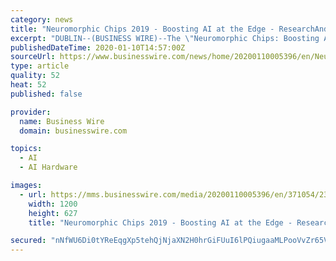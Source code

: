 ```yaml
---
category: news
title: "Neuromorphic Chips 2019 - Boosting AI at the Edge - ResearchAndMarkets.com"
excerpt: "DUBLIN--(BUSINESS WIRE)--The \"Neuromorphic Chips: Boosting AI at the Edge\" report has been added to ResearchAndMarkets.com's offering. The Report Includes: An overview of the global market for neuromorphic chip and discussion on its future market potential An understanding of the current state of neuromorphic computing and neuromorphic chip ..."
publishedDateTime: 2020-01-10T14:57:00Z
sourceUrl: https://www.businesswire.com/news/home/20200110005396/en/Neuromorphic-Chips-2019---Boosting-AI-Edge
type: article
quality: 52
heat: 52
published: false

provider:
  name: Business Wire
  domain: businesswire.com

topics:
  - AI
  - AI Hardware

images:
  - url: https://mms.businesswire.com/media/20200110005396/en/371054/23/ResearchAndMarkets_800px.jpg
    width: 1200
    height: 627
    title: "Neuromorphic Chips 2019 - Boosting AI at the Edge - ResearchAndMarkets.com"

secured: "nNfWU6Di0tYReEqgXp5tehQjNjaXN2H0hrGiFUuI6lPQiugaaMLPooVvZr65VFSrWUEdxt8CiY7Mt2IGCbJn37aau/pU1Qhd3IFNb0Y0hRc866FzMnHmwhLpd+7RW72zOJqUn3LNsY8jpCn72nnmM90kOCyLyYYAsMnjV2kSGLBjW+Tr13OuPSBtiAYV9fbDKssLOUr8W9xB9nZ8BHohglkXqvxFKNFZTkl8PRB3iJhQ9LMfy2+BhH6Js18CPnyPWnpglxVziM1yXyOsguQc81JF5cVedzAB/r93eQQiWb07ZkWQxgXAB6S6IN0uQDT0L4RhaZ80xXp/gsYhvQNh0kHoJkWbzHqRquwASucu7FBv81Xy3OxqzDKAMxzS7Fu1EeWBo462go1MaxlDzJl+JoTr4IOVxx+5nf39YmYmlhFWkJm5Ifa0WFp4GpAi/5AH0MgXlxp7KHE/0Q8NfGOLSQ==;kpTFxbScfjBNHIfxBGPs2A=="
---
```


